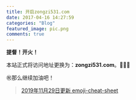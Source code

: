 ```yaml
---
title: 开启zongzi531.com
date: 2017-04-16 14:27:59
categories: "Blog"
featured_image: pic.png
comments: true
---
```


<!-- no node -->

<!-- more -->

**提督！开火！**

本站正式将访问地址更换为：**zongzi531.com**。:tada::tada::tada:

:congratulations:那么继续加油吧！

>[2019年11月29日更新 emoji-cheat-sheet](https://github.com/ikatyang/emoji-cheat-sheet/blob/master/README.md)
